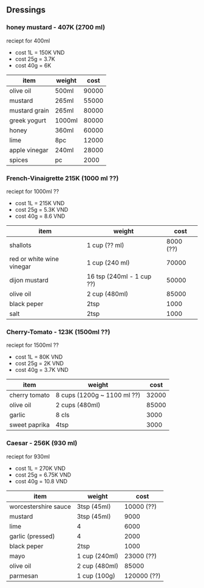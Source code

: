 ## Dressings 


### honey mustard - 407K (2700 ml)
reciept for 400ml 
- cost 1L = 150K VND
- cost 25g = 3.7K 
- cost 40g = 6K

item | weight | cost
------------ | ------------- | -------------
olive oil | 500ml | 90000
mustard | 265ml | 55000
mustard grain | 265ml | 80000
greek yogurt | 1000ml | 80000
honey | 360ml | 60000
lime | 8pc | 12000
apple vinegar | 240ml | 28000
spices | pc | 2000


### French-Vinaigrette  215K (1000 ml ??)

reciept for 1000ml ?? 
- cost 1L = 215K VND
- cost 25g = 5.3K VND 
- cost 40g = 8.6 VND

item | weight | cost
------------ | ------------- | -------------
shallots | 1 cup (?? ml) | 8000 (??)
red or white wine vinegar | 1 cup (240 ml) | 70000
dijon mustard | 16 tsp (240ml - 1 cup ??) | 50000
olive oil | 2 cup (480ml) | 85000
black peper | 2tsp | 1000 
salt | 2tsp | 1000 


### Cherry-Tomato - 123K (1500ml ??)
reciept for 1500ml ??
- cost 1L = 80K VND
- cost 25g = 2K VND
- cost 40g = 3.7K VND

item | weight | cost
------------ | ------------- | -------------
cherry tomato | 8 cups (1200g ~ 1100 ml ??) | 32000
olive oil | 2 cups (480ml) | 85000
garlic | 8 cls | 3000
sweet paprika | 4tsp | 3000


### Caesar - 256K (930 ml)
reciept for 930ml 
- cost 1L = 270K VND
- cost 25g = 6.75K VND 
- cost 40g = 10.8 VND

item | weight | cost
------------ | ------------- | -------------
worcestershire sauce | 3tsp (45ml) | 10000 (??)
mustard | 3tsp (45ml) | 9000
lime | 4 | 6000
garlic (pressed) | 4 | 2000
black peper | 2tsp | 1000 
mayo | 1 cup (240ml) | 23000 (??)
olive oil | 2 cup (480ml) | 85000
parmesan | 1 cup (100g) | 120000 (??) 
